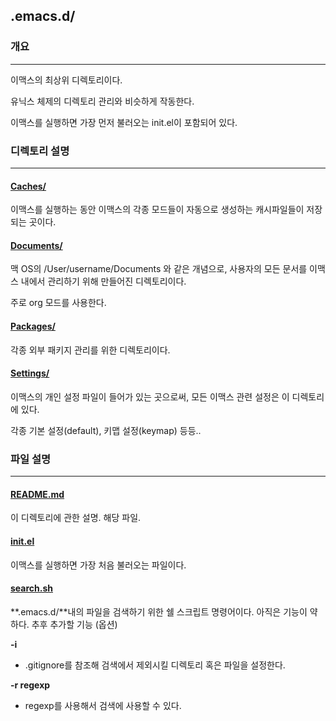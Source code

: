## .emacs.d/
### 개요
---
이맥스의 최상위 디렉토리이다.

유닉스 체제의 디렉토리 관리와 비슷하게 작동한다.

이맥스를 실행하면 가장 먼저 불러오는 init.el이 포함되어 있다.

### 디렉토리 설명
---
#### [Caches/]("Caches")
이맥스를 실행하는 동안 이맥스의 각종 모드들이 자동으로 생성하는 캐시파일들이
저장되는 곳이다.

#### [Documents/]("Documents")
맥 OS의 /User/username/Documents 와 같은 개념으로, 사용자의 모든 문서를 이맥스
내에서 관리하기 위해 만들어진 디렉토리이다.

주로 org 모드를 사용한다.

#### [Packages/]("Packages")
각종 외부 패키지 관리를 위한 디렉토리이다.

#### [Settings/]("Settings")
이맥스의 개인 설정 파일이 들어가 있는 곳으로써, 모든 이맥스 관련 설정은 이
디렉토리에 있다.

각종 기본 설정(default), 키맵 설정(keymap) 등등..

### 파일 설명
---
#### [README.md]("README.md")
이 디렉토리에 관한 설명. 해당 파일.

#### [init.el]("init.el")
이맥스를 실행하면 가장 처음 불러오는 파일이다.

#### [search.sh]("search.sh")
**.emacs.d/**내의 파일을 검색하기 위한 쉘 스크립트 명령어이다.
아직은 기능이 약하다.
추후 추가할 기능 (옵션)

**-i**
* .gitignore를 참조해 검색에서 제외시킬 디렉토리 혹은 파일을 설정한다.

**-r regexp**
* regexp를 사용해서 검색에 사용할 수 있다.
